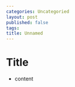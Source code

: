 ```yaml
---
categories: Uncategoried
layout: post
published: false
tags: 
title: Unnamed
---
```

# Title
* content

